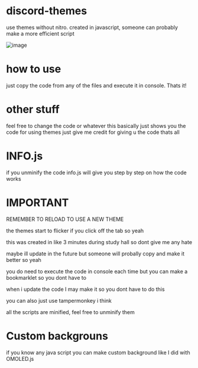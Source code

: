 # discord-themes
use themes without nitro. created in javascript, someone can probably make a more efficient script

![image](https://user-images.githubusercontent.com/72956230/226078311-a899089c-771b-4005-9de5-4c2c2d7418a1.png)

# how to use
just copy the code from any of the files and execute it in console. Thats it!

# other stuff
feel free to change the code or whatever this basically just shows you the code for using themes just give me credit for giving u the code thats all

# INFO.js
if you unminify the code info.js will give you step by step on how the code works

# IMPORTANT
REMEMBER TO RELOAD TO USE A NEW THEME

the themes start to flicker if you click off the tab so yeah

this was created in like 3 minutes during study hall so dont give me any hate

maybe ill update in the future but someone will probally copy and make it better so yeah

you do need to execute the code in console each time but you can make a bookmarklet so you dont have to

when i update the code I may make it so you dont have to do this

you can also just use tampermonkey i think

all the scripts are minified, feel free to unminify them

# Custom backgrouns
if you know any java script you can make custom background like I did with OMOLED.js



